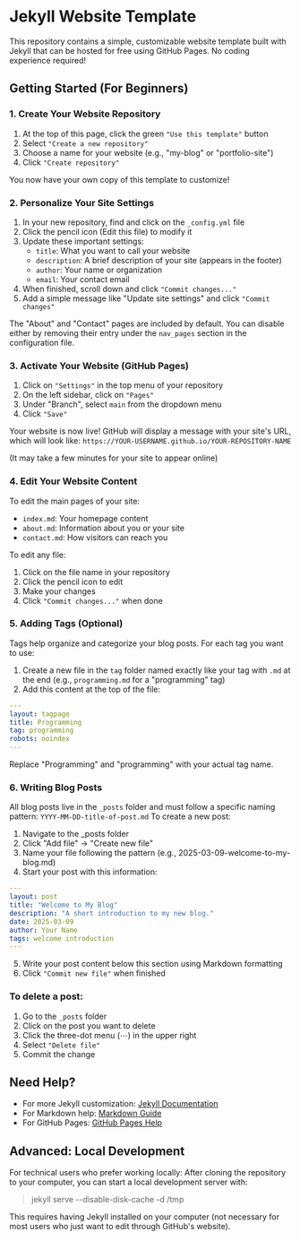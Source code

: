 # Jekyll Website Template

This repository contains a simple, customizable website template built with Jekyll that can be hosted for free using GitHub Pages. No coding experience required!

## Getting Started (For Beginners)

### 1. Create Your Website Repository

1. At the top of this page, click the green `"Use this template"` button
2. Select `"Create a new repository"`
3. Choose a name for your website (e.g., "my-blog" or "portfolio-site")
4. Click `"Create repository"`

You now have your own copy of this template to customize!

### 2. Personalize Your Site Settings

1. In your new repository, find and click on the `_config.yml` file
2. Click the pencil icon (Edit this file) to modify it
3. Update these important settings:
   - `title`: What you want to call your website
   - `description`: A brief description of your site (appears in the footer)
   - `author`: Your name or organization
   - `email`: Your contact email
4. When finished, scroll down and click `"Commit changes..."`
5. Add a simple message like "Update site settings" and click `"Commit changes"`

The "About" and "Contact" pages are included by default. You can disable either by removing their entry under the `nav_pages` section in the configuration file.

### 3. Activate Your Website (GitHub Pages)

1. Click on `"Settings"` in the top menu of your repository
2. On the left sidebar, click on `"Pages"`
3. Under "Branch", select `main` from the dropdown menu
4. Click `"Save"`

Your website is now live! GitHub will display a message with your site's URL, which will look like:
`https://YOUR-USERNAME.github.io/YOUR-REPOSITORY-NAME`

(It may take a few minutes for your site to appear online)

### 4. Edit Your Website Content

To edit the main pages of your site:

- `index.md`: Your homepage content
- `about.md`: Information about you or your site
- `contact.md`: How visitors can reach you

To edit any file:
1. Click on the file name in your repository
2. Click the pencil icon to edit
3. Make your changes
4. Click `"Commit changes..."` when done

### 5. Adding Tags (Optional)

Tags help organize and categorize your blog posts. For each tag you want to use:

1. Create a new file in the `tag` folder named exactly like your tag with `.md` at the end (e.g., `programming.md` for a "programming" tag)
2. Add this content at the top of the file:

```yaml
---
layout: tagpage
title: Programming
tag: programming
robots: noindex
---
```

Replace "Programming" and "programming" with your actual tag name.

### 6. Writing Blog Posts

All blog posts live in the `_posts` folder and must follow a specific naming pattern: `YYYY-MM-DD-title-of-post.md`
To create a new post:

1. Navigate to the _posts folder
2. Click "Add file" → "Create new file"
3. Name your file following the pattern (e.g., 2025-03-09-welcome-to-my-blog.md)
4. Start your post with this information:

```yaml
---
layout: post
title: "Welcome to My Blog"
description: "A short introduction to my new blog."
date: 2025-03-09
author: Your Name
tags: welcome introduction
---
```

5. Write your post content below this section using Markdown formatting
6. Click `"Commit new file"` when finished

### To delete a post:

1. Go to the `_posts` folder
2. Click on the post you want to delete
3. Click the three-dot menu (⋯) in the upper right
4. Select `"Delete file"`
5. Commit the change

## Need Help?

- For more Jekyll customization: [Jekyll Documentation](https://jekyllrb.com/docs/)
- For Markdown help: [Markdown Guide](https://www.markdownguide.org/basic-syntax/)
- For GitHub Pages: [GitHub Pages Help](https://docs.github.com/en/pages)

## Advanced: Local Development
For technical users who prefer working locally:
After cloning the repository to your computer, you can start a local development server with:

> jekyll serve --disable-disk-cache -d /tmp

This requires having Jekyll installed on your computer (not necessary for most users who just want to edit through GitHub's website).